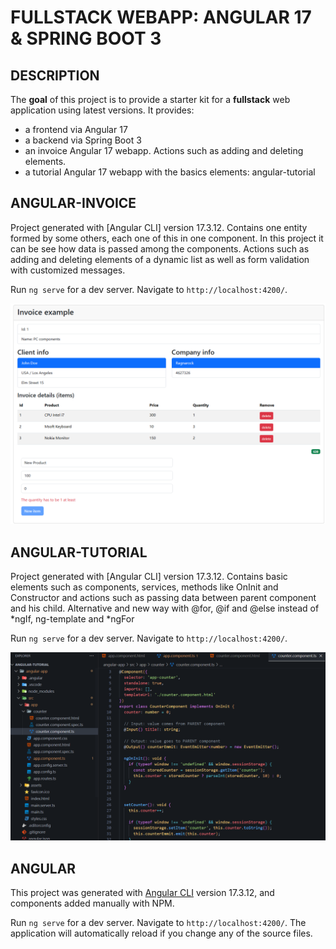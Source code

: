 # FULLSTACK WEBAPP: ANGULAR 17 & SPRING BOOT 3

## DESCRIPTION
The **goal** of this project is to provide a starter kit for a **fullstack** web application using latest versions. It provides:
 * a frontend via Angular 17
 * a backend via Spring Boot 3
 * an invoice Angular 17 webapp. Actions such as adding and deleting elements. 
 * a tutorial Angular 17 webapp with the basics elements: angular-tutorial

## ANGULAR-INVOICE

Project generated with [Angular CLI] version 17.3.12.
Contains one entity formed by some others, each one of this in one component. In this project it can be see how data is passed among the components. Actions such as adding and deleting elements of a dynamic list as well as form validation with customized messages.

Run `ng serve` for a dev server. Navigate to `http://localhost:4200/`.

![Alt text](readme-screenshots/angular-invoice-01.PNG?raw=true "Invoice Angular 17")

## ANGULAR-TUTORIAL

Project generated with [Angular CLI] version 17.3.12.
Contains basic elements such as components, services, methods like OnInit and Constructor and actions such as passing data between parent component and his child. Alternative and new way with @for, @if and @else instead of *ngIf, ng-template and *ngFor

Run `ng serve` for a dev server. Navigate to `http://localhost:4200/`.

![Alt text](readme-screenshots/angular-tutorial-01.PNG?raw=true "Angular 17 Tutorial")

## ANGULAR

This project was generated with [Angular CLI](https://github.com/angular/angular-cli) version 17.3.12, and components added manually with NPM.

Run `ng serve` for a dev server. Navigate to `http://localhost:4200/`. The application will automatically reload if you change any of the source files.
